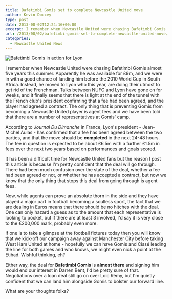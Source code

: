 ```yaml
---
title: Bafetimbi Gomis set to complete Newcastle United move
author: Kevin Doocey
type: post
date: 2013-08-02T12:24:16+00:00
excerpt: I remember when Newcastle United were chasing Bafetimbi Gomis almost five years this summer. Apparently he was available for £9m, and we were in with a good chance of landing him before the..
url: /2013/08/02/bafetimbi-gomis-set-to-complete-newcastle-united-move/
categories:
  - Newcastle United News
---
```


![Bafetimbi Gomis in action for Lyon](https://www.tynetime.com/wp-content/uploads/2013/08/Bafetimbi-Gomis-Newcastle-United.jpg "Gomis - Ready to complete a move to Newcastle United")

I remember when Newcastle United were chasing Bafetimbi Gomis almost five years this summer. Apparently he was available for £9m, and we were in with a good chance of landing him before the 2010 World Cup in South Africa. Instead, he moved to Lyon who this year, are doing their utmost to get rid of the Frenchman. Talks between NUFC and Lyon have gone on for weeks, and it finally seems that there is light at the end of the tunnel with the French club's president confirming that a fee had been agreed, and the player had agreed a contract. The only thing that is preventing Gomis from becoming a Newcastle United player is agent fees and we have been told that there are a number of representatives at Gomis' camp.

According to _Journal Du Dimanche_ in France, Lyon's president - Jean-Michel Aulas - has confirmed that a fee has been agreed between the two parties, and that the move should be **completed** in the next 24-48 hours. The fee in question is expected to be about £6.5m with a further £1.5m in fees over the next two years based on performances and goals scored.

It has been a difficult time for Newcastle United fans but the reason I post this article is because I'm pretty confident that the deal will go through. There had been much confusion over the state of the deal, whether a fee had been agreed or not, or whether he has accepted a contract, but now we know that the only thing that stops this deal from going through is agent fees.

Now, while agents can prove an absolute thorn in the side and they have played a major part in football becoming a soulless sport, the fact that we are dealing in Euros means that there should be no hitches with the deal. One can only hazard a guess as to the amount that each representative is looking to pocket, but if there are at least 3 involved, I'd say it is very close to the €200,000 mark, probably even more.

If one is to take a glimpse at the football fixtures today then you will know that we kick-off our campaign away against Manchester City before taking West Ham United at home - hopefully we can have Gomis and Cissé leading the line for both games and who knows, we might even nick a point at the Etihad. Wishful thinking, eh?

Either way, the deal for **Bafetimbi Gomis** is **almost there** and signing him would end our interest in Darren Bent, I'd be pretty sure of that. Negotiations over a loan deal still go on over Loic Rémy, but I'm quietly confident that we can land him alongside Gomis to bolster our forward line.

What are your thoughts folks?
